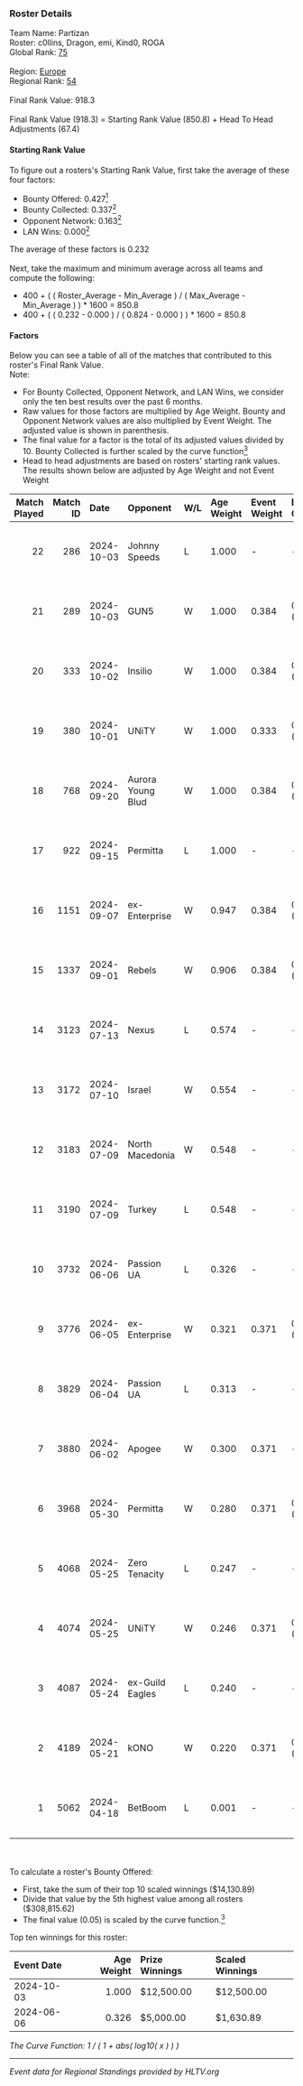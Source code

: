 ### Roster Details<br />
Team Name: Partizan<br />
Roster: c0llins, Dragon, emi, Kind0, ROGA<br />
Global Rank: [75](../../standings_global_2024_10_15.md)<br />
<br />
Region: [Europe]( ../../standings_europe_2024_10_15.md)<br />
Regional Rank: [54]( ../../standings_europe_2024_10_15.md)<br />
<br />
Final Rank Value:  918.3<br />
<br />
Final Rank Value (918.3) = Starting Rank Value (850.8) + Head To Head Adjustments (67.4)<br />

#### Starting Rank Value<br />
To figure out a rosters's Starting Rank Value, first take the average of these four factors:<br />
- Bounty Offered: 0.427[<sup>1</sup>](#table2)
- Bounty Collected: 0.337[<sup>2</sup>](#table1)
- Opponent Network: 0.163[<sup>2</sup>](#table1)
- LAN Wins: 0.000[<sup>2</sup>](#table1)

The average of these factors is 0.232<br />
<br />
Next, take the maximum and minimum average across all teams and compute the following:<br />
- 400 + ( ( Roster_Average - Min_Average ) / ( Max_Average - Min_Average ) ) * 1600 = 850.8
- 400 + ( ( 0.232 - 0.000 ) / ( 0.824 - 0.000 ) ) * 1600 = 850.8


#### Factors<br />
Below you can see a table of all of the matches that contributed to this roster's Final Rank Value.<br />
Note:<br />

- For Bounty Collected, Opponent Network, and LAN Wins, we consider only the ten best results over the past 6 months.
- Raw values for those factors are multiplied by Age Weight. Bounty and Opponent Network values are also multiplied by Event Weight. The adjusted value is shown in parenthesis.
- The final value for a factor is the total of its adjusted values divided by 10. Bounty Collected is further scaled by the curve function[<sup>3</sup>](#curveFunction)
- Head to head adjustments are based on rosters' starting rank values. The results shown below are adjusted by Age Weight and not Event Weight
<span id="table1"></span><br />


| Match Played | Match ID | Date       | Opponent          | W/L | Age Weight | Event Weight | Bounty Collected | Opponent Network | LAN Wins  | H2H Adj. | Roster                              |
| -: | -: | :- | :- | :- | :- | :- | :- | :- | :- | -: | :- |
|           22 |      286 | 2024-10-03 | Johnny Speeds     | L   | 1.000      | -            | -                | -                | -         |   -12.84 | c0llins, Dragon, emi, Kind0, ROGA   |
|           21 |      289 | 2024-10-03 | GUN5              | W   | 1.000      | 0.384        | 0.096 (0.037)    | 1.000 (0.384)    | 0 (0.000) |    20.42 | c0llins, Dragon, emi, Kind0, ROGA   |
|           20 |      333 | 2024-10-02 | Insilio           | W   | 1.000      | 0.384        | 0.038 (0.015)    | 0.690 (0.265)    | 0 (0.000) |    19.12 | c0llins, Dragon, emi, Kind0, ROGA   |
|           19 |      380 | 2024-10-01 | UNiTY             | W   | 1.000      | 0.333        | 0.043 (0.014)    | 0.461 (0.154)    | 0 (0.000) |    19.67 | c0llins, Dragon, emi, Kind0, ROGA   |
|           18 |      768 | 2024-09-20 | Aurora Young Blud | W   | 1.000      | 0.384        | 0.013 (0.005)    | 0.550 (0.211)    | 0 (0.000) |    15.69 | c0llins, Dragon, emi, Kind0, ROGA   |
|           17 |      922 | 2024-09-15 | Permitta          | L   | 1.000      | -            | -                | -                | -         |   -14.11 | c0llins, Dragon, emi, Kind0, ROGA   |
|           16 |     1151 | 2024-09-07 | ex-Enterprise     | W   | 0.947      | 0.384        | 0.025 (0.009)    | 0.463 (0.169)    | 0 (0.000) |    13.01 | Dragon, emi, Kind0, ROGA, xicoz     |
|           15 |     1337 | 2024-09-01 | Rebels            | W   | 0.906      | 0.384        | 0.046 (0.016)    | 0.542 (0.189)    | 0 (0.000) |    19.02 | c0llins, Dragon, emi, Kind0, ROGA   |
|           14 |     3123 | 2024-07-13 | Nexus             | L   | 0.574      | -            | -                | -                | -         |   -11.45 | c0llins, choiv7, Dragon, emi, Kind0 |
|           13 |     3172 | 2024-07-10 | Israel            | W   | 0.554      | -            | -                | -                | 0 (0.000) |     1.31 | c0llins, Dragon, emi, Kind0, VLDN   |
|           12 |     3183 | 2024-07-09 | North Macedonia   | W   | 0.548      | -            | -                | -                | 0 (0.000) |     1.30 | c0llins, choiv7, Dragon, emi, Kind0 |
|           11 |     3190 | 2024-07-09 | Turkey            | L   | 0.548      | -            | -                | -                | -         |   -14.98 | c0llins, choiv7, Dragon, emi, Kind0 |
|           10 |     3732 | 2024-06-06 | Passion UA        | L   | 0.326      | -            | -                | -                | -         |    -2.47 | aidKiT, c0llins, Dragon, emi, xicoz |
|            9 |     3776 | 2024-06-05 | ex-Enterprise     | W   | 0.321      | 0.371        | 0.025 (0.003)    | 0.463 (0.055)    | 0 (0.000) |     4.94 | aidKiT, c0llins, Dragon, emi, VLDN  |
|            8 |     3829 | 2024-06-04 | Passion UA        | L   | 0.313      | -            | -                | -                | -         |    -2.30 | aidKiT, c0llins, Dragon, emi, xicoz |
|            7 |     3880 | 2024-06-02 | Apogee            | W   | 0.300      | 0.371        | -                | 0.552 (0.061)    | 0 (0.000) |     4.41 | aidKiT, c0llins, Dragon, emi, xicoz |
|            6 |     3968 | 2024-05-30 | Permitta          | W   | 0.280      | 0.371        | 0.034 (0.004)    | 1.000 (0.104)    | -         |     5.27 | aidKiT, c0llins, Dragon, emi, xicoz |
|            5 |     4068 | 2024-05-25 | Zero Tenacity     | L   | 0.247      | -            | -                | -                | -         |    -1.97 | aidKiT, c0llins, Dragon, emi, xicoz |
|            4 |     4074 | 2024-05-25 | UNiTY             | W   | 0.246      | 0.371        | 0.043 (0.004)    | 0.461 (0.042)    | -         |     5.93 | aidKiT, c0llins, Dragon, emi, xicoz |
|            3 |     4087 | 2024-05-24 | ex-Guild Eagles   | L   | 0.240      | -            | -                | -                | -         |    -5.61 | aidKiT, c0llins, Dragon, emi, xicoz |
|            2 |     4189 | 2024-05-21 | kONO              | W   | 0.220      | 0.371        | 0.022 (0.002)    | -                | -         |     3.08 | aidKiT, c0llins, Dragon, emi, xicoz |
|            1 |     5062 | 2024-04-18 | BetBoom           | L   | 0.001      | -            | -                | -                | -         |    -0.00 | aidKiT, c0llins, Dragon, emi, xicoz |

<br />
<span id="table2"></span><br />
To calculate a roster's Bounty Offered:<br />

- First, take the sum of their top 10 scaled winnings ($14,130.89)
- Divide that value by the 5th highest value among all rosters ($308,815.62)
- The final value (0.05) is scaled by the curve function.[<sup>3</sup>](#curveFunction)

Top ten winnings for this roster:<br />

| Event Date | Age Weight | Prize Winnings | Scaled Winnings |
| :- | -: | :- | :- |
| 2024-10-03 |      1.000 | $12,500.00     | $12,500.00      |
| 2024-06-06 |      0.326 | $5,000.00      | $1,630.89       |


<span id="curveFunction"></span>_The Curve Function: 1 / ( 1 + abs( log10( x ) ) )_<br />

---
_Event data for Regional Standings provided by HLTV.org_<br />
